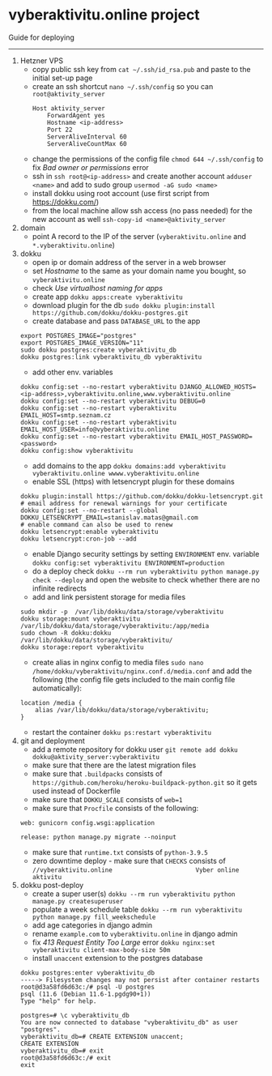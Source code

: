 # vyberaktivitu.online project

Guide for deploying
___________________
1. Hetzner VPS
   - copy public ssh key from `cat ~/.ssh/id_rsa.pub` and paste to the initial set-up page
   - create an ssh shortcut `nano ~/.ssh/config` so you can `root@aktivity_server`
     ```
     Host aktivity_server
         ForwardAgent yes
         Hostname <ip-address>
         Port 22
         ServerAliveInterval 60
         ServerAliveCountMax 60
     ```
   - change the permissions of the config file `chmod 644 ~/.ssh/config` to fix _Bad owner or permissions_ error
   - ssh in `ssh root@<ip-address>` and create another account `adduser <name>` 
      and add to sudo group `usermod -aG sudo <name>`
   - install dokku using root account (use first script from https://dokku.com/)
   - from the local machine allow ssh access (no pass needed) for the new account as well 
    `ssh-copy-id <name>@aktivity_server`
2. domain
    - point A record to the IP of the server (`vyberaktivitu.online` and `*.vyberaktivitu.online`)
3. dokku
    - open ip or domain address of the server in a web browser
    - set _Hostname_ to the same as your domain name you bought, so `vyberaktivitu.online`
    - check _Use virtualhost naming for apps_
    - create app `dokku apps:create vyberaktivitu`
    - download plugin for the db `sudo dokku plugin:install https://github.com/dokku/dokku-postgres.git`
    - create database and pass `DATABASE_URL` to the app
    ```
    export POSTGRES_IMAGE="postgres"
    export POSTGRES_IMAGE_VERSION="11"
    sudo dokku postgres:create vyberaktivitu_db
    dokku postgres:link vyberaktivitu_db vyberaktivitu
   ```
    - add other env. variables
   ```
   dokku config:set --no-restart vyberaktivitu DJANGO_ALLOWED_HOSTS=<ip-address>,vyberaktivitu.online,www.vyberaktivitu.online
   dokku config:set --no-restart vyberaktivitu DEBUG=0
   dokku config:set --no-restart vyberaktivitu EMAIL_HOST=smtp.seznam.cz
   dokku config:set --no-restart vyberaktivitu EMAIL_HOST_USER=info@vyberaktivitu.online
   dokku config:set --no-restart vyberaktivitu EMAIL_HOST_PASSWORD=<password>
   dokku config:show vyberaktivitu
   ```
    - add domains to the app `dokku domains:add vyberaktivitu vyberaktivitu.online wwww.vyberaktivitu.online`
    - enable SSL (https) with letsencrypt plugin for these domains
   ```
   dokku plugin:install https://github.com/dokku/dokku-letsencrypt.git
   # email address for renewal warnings for your certificate
   dokku config:set --no-restart --global DOKKU_LETSENCRYPT_EMAIL=stanislav.matas@gmail.com
   # enable command can also be used to renew
   dokku letsencrypt:enable vyberaktivitu
   dokku letsencrypt:cron-job --add
   ```  
    - enable Django security settings by setting `ENVIRONMENT` env. variable `dokku config:set vyberaktivitu ENVIRONMENT=production`
    - do a deploy check `dokku --rm run vyberaktivitu python manage.py check --deploy` and open the website to check
    whether there are no infinite redirects
    - add and link persistent storage for media files
    ```
    sudo mkdir -p  /var/lib/dokku/data/storage/vyberaktivitu
    dokku storage:mount vyberaktivitu /var/lib/dokku/data/storage/vyberaktivitu:/app/media
    sudo chown -R dokku:dokku /var/lib/dokku/data/storage/vyberaktivitu/
    dokku storage:report vyberaktivitu
    ```
   - create alias in nginx config to media files `sudo nano /home/dokku/vyberaktivitu/nginx.conf.d/media.conf` and add 
    the following (the config file gets included to the main config file automatically):
   ```
   location /media {
       alias /var/lib/dokku/data/storage/vyberaktivitu;
   }
   ```
   - restart the container `dokku ps:restart vyberaktivitu`
4. git and deployment
   - add a remote repository for dokku user `git remote add dokku dokku@aktivity_server:vyberaktivitu`
   - make sure that there are the latest migration files
   - make sure that `.buildpacks` consists of `https://github.com/heroku/heroku-buildpack-python.git` so it gets used instead of Dockerfile 
   - make sure that `DOKKU_SCALE` consists of `web=1`
   - make sure that `Procfile` consists of the following:
   ```
   web: gunicorn config.wsgi:application

   release: python manage.py migrate --noinput 
   ```
   - make sure that `runtime.txt` consists of `python-3.9.5`
   - zero downtime deploy - make sure that `CHECKS` consists of `//vyberaktivitu.online                       Vyber online aktivitu`
5. dokku post-deploy
   - create a super user(s) `dokku --rm run vyberaktivitu python manage.py createsuperuser`
   - populate a week schedule table `dokku --rm run vyberaktivitu python manage.py fill_weekschedule`
   - add age categories in django admin  
   - rename `example.com` to `vyberaktivitu.online` in django admin
   - fix _413 Request Entity Too Large_ error `dokku nginx:set vyberaktivitu client-max-body-size 50m`
   - install `unaccent` extension to the postgres database
   ```
   dokku postgres:enter vyberaktivitu_db
   -----> Filesystem changes may not persist after container restarts
   root@d3a58fd6d63c:/# psql -U postgres
   psql (11.6 (Debian 11.6-1.pgdg90+1))
   Type "help" for help.
    
   postgres=# \c vyberaktivitu_db
   You are now connected to database "vyberaktivitu_db" as user "postgres".
   vyberaktivitu_db=# CREATE EXTENSION unaccent;
   CREATE EXTENSION
   vyberaktivitu_db=# exit
   root@d3a58fd6d63c:/# exit
   exit
   ```